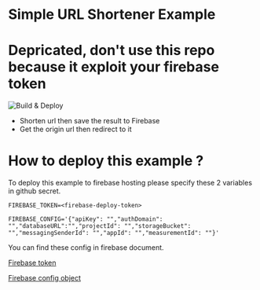 # Simple URL Shortener Example
# Depricated, don't use this repo because it exploit your firebase token

![Build & Deploy](https://github.com/trthong95/url-shortener/workflows/Build%20&%20Deploy/badge.svg)

* Shorten url then save the result to Firebase
* Get the origin url then redirect to it

# How to deploy this example ?

To deploy this example to firebase hosting please specify these 2 variables in github secret.
```
FIREBASE_TOKEN=<firebase-deploy-token>
```

```
FIREBASE_CONFIG='{"apiKey": "","authDomain": "","databaseURL":"","projectId": "","storageBucket": "","messagingSenderId": "","appId": "","measurementId": ""}'
```
You can find these config in firebase document.

[Firebase token](https://firebase.google.com/docs/cli#cli-ci-systems)

[Firebase config object](https://firebase.google.com/docs/web/setup#config-object)

